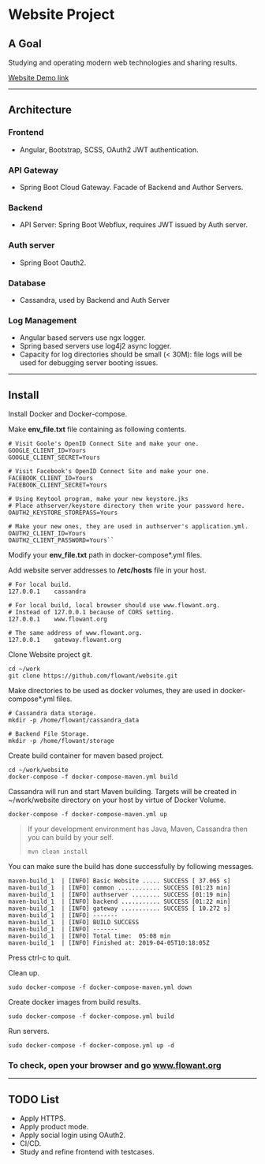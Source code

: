 # Website Project

## A Goal

Studying and operating modern web technologies and sharing results.

[Website Demo link](http://www.flowant.org)

---

## Architecture

### Frontend
- Angular, Bootstrap, SCSS, OAuth2 JWT authentication.

### API Gateway
- Spring Boot Cloud Gateway. Facade of Backend and Author Servers.

### Backend
- API Server: Spring Boot Webflux, requires JWT issued by Auth server.

### Auth server
- Spring Boot Oauth2.

### Database
- Cassandra, used by Backend and Auth Server

### Log Management
- Angular based servers use ngx logger.
- Spring based servers use log4j2 async logger.
- Capacity for log directories should be small (< 30M): file logs will be used for debugging server booting issues.

---
## Install

Install Docker and Docker-compose.

Make **env_file.txt** file containing as following contents.

~~~~
# Visit Goole's OpenID Connect Site and make your one.
GOOGLE_CLIENT_ID=Yours
GOOGLE_CLIENT_SECRET=Yours

# Visit Facebook's OpenID Connect Site and make your one.
FACEBOOK_CLIENT_ID=Yours
FACEBOOK_CLIENT_SECRET=Yours

# Using Keytool program, make your new keystore.jks
# Place athserver/keystore directory then write your password here.
OAUTH2_KEYSTORE_STOREPASS=Yours

# Make your new ones, they are used in authserver's application.yml.
OAUTH2_CLIENT_ID=Yours
OAUTH2_CLIENT_PASSWORD=Yours``
~~~~
Modify your **env_file.txt** path in docker-compose*.yml files.

Add website server addresses to **/etc/hosts** file in your host.

~~~~
# For local build.
127.0.0.1    cassandra

# For local build, local browser should use www.flowant.org.
# Instead of 127.0.0.1 because of CORS setting.
127.0.0.1    www.flowant.org

# The same address of www.flowant.org.
127.0.0.1    gateway.flowant.org
~~~~


Clone Website project git.
~~~~
cd ~/work
git clone https://github.com/flowant/website.git
~~~~


Make directories to be used as docker volumes, they are used in docker-compose*.yml files.

```
# Cassandra data storage.
mkdir -p /home/flowant/cassandra_data

# Backend File Storage.
mkdir -p /home/flowant/storage
```

Create build container for maven based project.
~~~~
cd ~/work/website
docker-compose -f docker-compose-maven.yml build
~~~~

Cassandra will run and start Maven building. Targets will be created in ~/work/website directory on your host by virtue of Docker Volume.
~~~~
docker-compose -f docker-compose-maven.yml up
~~~~
> If your development environment has Java, Maven, Cassandra then you can build by your self.
> ```
> mvn clean install
> ```


You can make sure the build has done successfully by following messages.

~~~~
maven-build_1  | [INFO] Basic Website ..... SUCCESS [ 37.065 s]
maven-build_1  | [INFO] common ............ SUCCESS [01:23 min]
maven-build_1  | [INFO] authserver ........ SUCCESS [01:19 min]
maven-build_1  | [INFO] backend ........... SUCCESS [01:22 min]
maven-build_1  | [INFO] gateway ........... SUCCESS [ 10.272 s]
maven-build_1  | [INFO] -------
maven-build_1  | [INFO] BUILD SUCCESS
maven-build_1  | [INFO] -------
maven-build_1  | [INFO] Total time:  05:08 min
maven-build_1  | [INFO] Finished at: 2019-04-05T10:18:05Z
~~~~
Press ctrl-c to quit.

Clean up.
```
sudo docker-compose -f docker-compose-maven.yml down
```

Create docker images from build results.
```
sudo docker-compose -f docker-compose.yml build
```

Run servers.
~~~~
sudo docker-compose -f docker-compose.yml up -d
~~~~

### To check, open your browser and go www.flowant.org

---

## TODO List
- Apply HTTPS.
- Apply product mode.
- Apply social login using OAuth2.
- CI/CD.
- Study and refine frontend with testcases.
